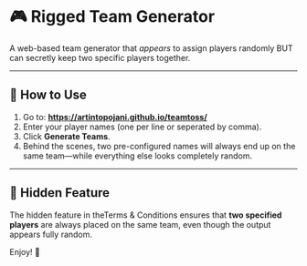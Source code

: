 # 🎮 Rigged Team Generator

A web-based team generator that _appears_ to assign players randomly BUT can secretly keep two specific players together.

---

## 🚀 How to Use

1. Go to: **https://artintopojani.github.io/teamtoss/**
2. Enter your player names (one per line or seperated by comma).
3. Click **Generate Teams**.
4. Behind the scenes, two pre-configured names will always end up on the same team—while everything else looks completely random.

---

## 🤫 Hidden Feature

The hidden feature in theTerms & Conditions ensures that **two specified players** are always placed on the same team, even though the output appears fully random.

Enjoy! 🎉
